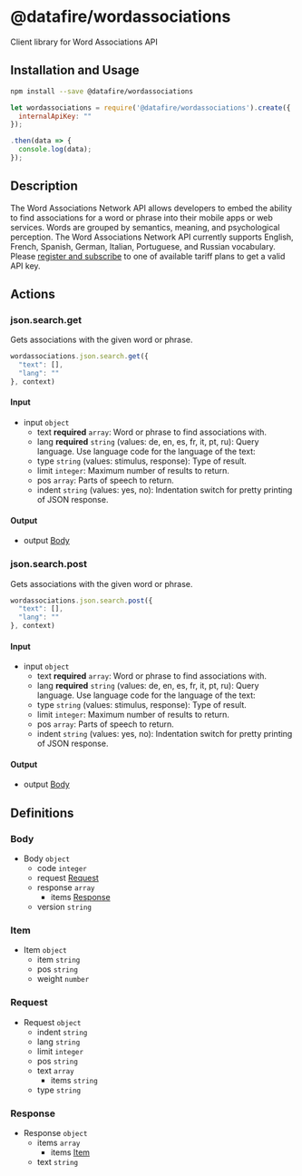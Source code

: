 # @datafire/wordassociations

Client library for Word Associations API

## Installation and Usage
```bash
npm install --save @datafire/wordassociations
```
```js
let wordassociations = require('@datafire/wordassociations').create({
  internalApiKey: ""
});

.then(data => {
  console.log(data);
});
```

## Description

The Word Associations Network API allows developers to embed the ability to find associations for a word or phrase into their mobile apps or web services. Words are grouped by semantics, meaning, and psychological perception. The Word Associations Network API currently supports English, French, Spanish, German, Italian, Portuguese, and Russian vocabulary. Please [register and subscribe](https://api.wordassociations.net/subscriptions/) to one of available tariff plans to get a valid API key.

## Actions

### json.search.get
Gets associations with the given word or phrase.



```js
wordassociations.json.search.get({
  "text": [],
  "lang": ""
}, context)
```

#### Input
* input `object`
  * text **required** `array`: Word or phrase to find associations with.
  * lang **required** `string` (values: de, en, es, fr, it, pt, ru): Query language. Use language code for the language of the text:
  * type `string` (values: stimulus, response): Type of result.
  * limit `integer`: Maximum number of results to return.
  * pos `array`: Parts of speech to return.
  * indent `string` (values: yes, no): Indentation switch for pretty printing of JSON response.

#### Output
* output [Body](#body)

### json.search.post
Gets associations with the given word or phrase.



```js
wordassociations.json.search.post({
  "text": [],
  "lang": ""
}, context)
```

#### Input
* input `object`
  * text **required** `array`: Word or phrase to find associations with.
  * lang **required** `string` (values: de, en, es, fr, it, pt, ru): Query language. Use language code for the language of the text:
  * type `string` (values: stimulus, response): Type of result.
  * limit `integer`: Maximum number of results to return.
  * pos `array`: Parts of speech to return.
  * indent `string` (values: yes, no): Indentation switch for pretty printing of JSON response.

#### Output
* output [Body](#body)



## Definitions

### Body
* Body `object`
  * code `integer`
  * request [Request](#request)
  * response `array`
    * items [Response](#response)
  * version `string`

### Item
* Item `object`
  * item `string`
  * pos `string`
  * weight `number`

### Request
* Request `object`
  * indent `string`
  * lang `string`
  * limit `integer`
  * pos `string`
  * text `array`
    * items `string`
  * type `string`

### Response
* Response `object`
  * items `array`
    * items [Item](#item)
  * text `string`


